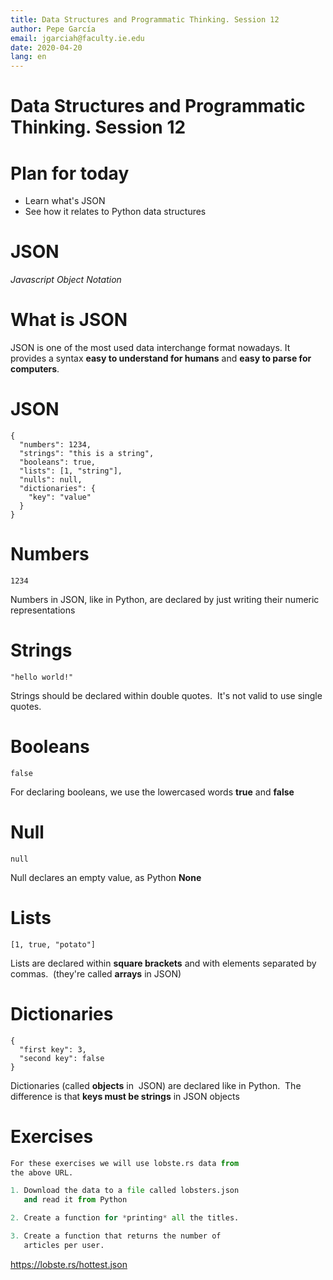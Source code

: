 ```yaml
---
title: Data Structures and Programmatic Thinking. Session 12
author: Pepe García
email: jgarciah@faculty.ie.edu
date: 2020-04-20
lang: en
---
```


Data Structures and Programmatic Thinking. Session 12
=====================================================


Plan for today
==============

-   Learn what\'s JSON
-   See how it relates to Python data structures

JSON
====

*Javascript Object Notation*


What is JSON
============

JSON is one of the most used data interchange format nowadays. It
provides a syntax **easy to understand for humans** and **easy to parse
for computers**.

JSON
====

``` {.json}
{
  "numbers": 1234,
  "strings": "this is a string",
  "booleans": true,
  "lists": [1, "string"],
  "nulls": null,
  "dictionaries": {
    "key": "value"
  }
}
```

Numbers
=======

``` {.json}
1234
```

Numbers in JSON, like in Python, are declared by just writing their
numeric representations

Strings
=======

``` {.json}
"hello world!"
```

Strings should be declared within double quotes.  It\'s not valid to use
single quotes.

Booleans
========

``` {.json}
false
```

For declaring booleans, we use the lowercased words **true** and
**false**

Null
====

``` {.json}
null
```

Null declares an empty value, as Python **None**

Lists
=====

``` {.json}
[1, true, "potato"]
```

Lists are declared within **square brackets** and with elements
separated by commas.  (they\'re called **arrays** in JSON)

Dictionaries
============

``` {.json}
{
  "first key": 3,
  "second key": false
}
```

Dictionaries (called **objects** in  JSON) are declared like in Python. 
The difference is that **keys must be strings** in JSON objects

Exercises
=========

```python
For these exercises we will use lobste.rs data from
the above URL.

1. Download the data to a file called lobsters.json
   and read it from Python

2. Create a function for *printing* all the titles.

3. Create a function that returns the number of
   articles per user.
```

https://lobste.rs/hottest.json
